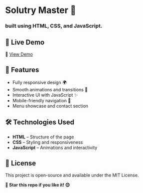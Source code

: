 # Solutry Master 🎨
###  built using HTML, CSS, and JavaScript.

## 🚀 Live Demo

🔗 [View Demo](https://faresgherbawi.github.io/solutry-master/)


## 📌 Features

- Fully responsive design 🌍  
- Smooth animations and transitions 🎨  
- Interactive UI with JavaScript ✨  
- Mobile-friendly navigation 📱  
- Menu showcase and contact section   


## 🛠️ Technologies Used

- **HTML** – Structure of the page  
- **CSS** – Styling and responsiveness  
- **JavaScript** – Animations and interactivity  

## 📜 License
This project is open-source and available under the MIT License.

**🌟 Star this repo if you like it! 😊**


